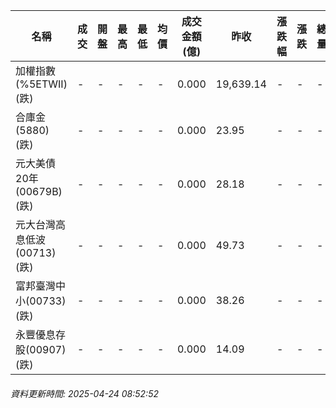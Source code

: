 | 名稱 | 成交 | 開盤 | 最高 | 最低 | 均價 | 成交金額(億) | 昨收 | 漲跌幅 | 漲跌 | 總量 | 昨量 | 振幅 |
| -------- | -------- | -------- | -------- |-------- | -------- | -------- |-------- |-------- |-------- | -------- | -------- |-------- |
|加權指數(%5ETWII) (跌)|-|-|-|-|-|0.000|19,639.14|-|-|-|-|0.00%|
|合庫金(5880) (跌)|-|-|-|-|-|0.000|23.95|-|-|-|-|0.00%|
|元大美債20年(00679B) (跌)|-|-|-|-|-|0.000|28.18|-|-|-|-|0.00%|
|元大台灣高息低波(00713) (跌)|-|-|-|-|-|0.000|49.73|-|-|-|-|0.00%|
|富邦臺灣中小(00733) (跌)|-|-|-|-|-|0.000|38.26|-|-|-|-|0.00%|
|永豐優息存股(00907) (跌)|-|-|-|-|-|0.000|14.09|-|-|-|-|0.00%|
###### 資料更新時間: 2025-04-24 08:52:52